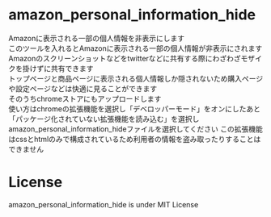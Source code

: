 # amazon_personal_information_hide
Amazonに表示される一部の個人情報を非表示にします<br>
このツールを入れるとAmazonに表示される一部の個人情報が非表示にされます<br>
 Amazonのスクリーンショットなどをtwitterなどに共有する際にわざわざモザイクを掛けずに共有できます<br>
トップページと商品ページに表示される個人情報しか隠されないため購入ページや設定ページなどは快適に見ることができます<br>
そのうちchromeストアにもアップロードします<br>
使い方はchromeの拡張機能を選択し「デベロッパーモード」をオンにしたあと「パッケージ化されていない拡張機能を読み込む」を選択しamazon_personal_information_hideファイルを選択してください
この拡張機能はcssとhtmlのみで構成されているため利用者の情報を盗み取ったりすることはできません<br>
# License
amazon_personal_information_hide is under MIT License
